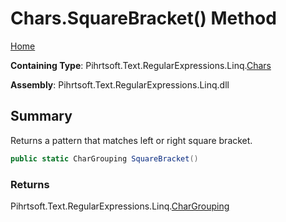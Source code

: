 # Chars\.SquareBracket\(\) Method

[Home](../../../../../../README.md)

**Containing Type**: Pihrtsoft\.Text\.RegularExpressions\.Linq\.[Chars](../README.md)

**Assembly**: Pihrtsoft\.Text\.RegularExpressions\.Linq\.dll

## Summary

Returns a pattern that matches left or right square bracket\.

```csharp
public static CharGrouping SquareBracket()
```

### Returns

Pihrtsoft\.Text\.RegularExpressions\.Linq\.[CharGrouping](../../CharGrouping/README.md)

